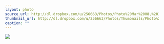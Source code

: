 ```yaml
---
layout: photo
source_url: http://dl.dropbox.com/u/256663/Photos/Photo%20Mar%2008,%2017%2052%2019.jpg
thumbnail_url: http://dl.dropbox.com/u/256663/Photos/Thumbnails/Photo%20Mar%2008,%2017%2052%2019.jpg
caption: ""
---
```

![](http://dl.dropbox.com/u/256663/Photos/Photo%20Mar%2008,%2017%2052%2019.jpg)